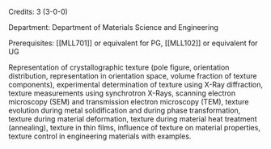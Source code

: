 Credits: 3 (3-0-0)

Department: Department of Materials Science and Engineering

Prerequisites: [[MLL701]] or equivalent for PG, [[MLL102]] or equivalent for UG

Representation of crystallographic texture (pole figure, orientation distribution, representation in orientation space, volume fraction of texture components), experimental determination of texture using X-Ray diffraction, texture measurements using synchrotron X-Rays, scanning electron microscopy (SEM) and transmission electron microscopy (TEM), texture evolution during metal solidification and during phase transformation, texture during material deformation, texture during material heat treatment (annealing), texture in thin films, influence of texture on material properties, texture control in engineering materials with examples.